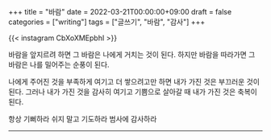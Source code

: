 +++
title = "바람"
date = 2022-03-21T00:00:00+09:00
draft = false
categories = ["writing"]
tags = ["글쓰기", "바람", "감사"]
+++

{{< instagram CbXoXMEpbhI >}}

바람을 앞지르려 하면 그 바람은 나에게 거치는 것이 된다.
하지만 바람을 따라가면 그 바람은 나를 밀어주는 순풍이 된다.

나에게 주어진 것을 부족하게 여기고 더 쌓으려고만 하면 내가 가진 것은 부끄러운 것이 된다.
그러나 내가 가진 것을 감사히 여기고 기쁨으로 살아갈 때 내가 가진 것은 축복이 된다.

항상 기뻐하라 쉬지 말고 기도하라 범사에 감사하라

---

